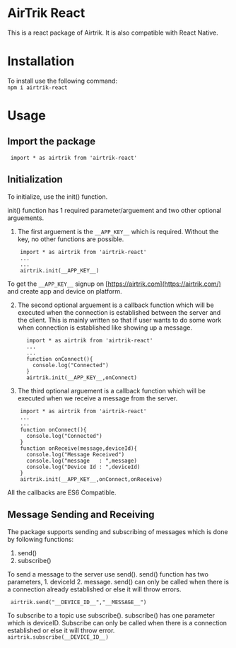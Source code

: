 # AirTrik React 
This is a react package of Airtrik. It is also compatible with React Native.

# Installation
To install use the following command:  
```npm i airtrik-react```

# Usage  
## Import the package
 ``` import * as airtrik from 'airtrik-react'```
 
 ## Initialization  
 To initialize, use the init() function.
 
 
 init() function has 1 required parameter/arguement and two other optional arguements.
 
 1. The first arguement is the `__APP_KEY__` which is required. Without the key, no other functions are possible.
 
  ``` 
      import * as airtrik from 'airtrik-react'  
      ...
      ...
      airtrik.init(__APP_KEY__)
  ```
  To get the `__APP_KEY__` signup on [https://airtrik.com](https://airtrik.com/) and create app and device on platform.
  
 2. The second optional arguement is a callback function which will be executed when the connection is established between the server and the client. This is mainly written so that if 
 user wants to do some work when connection is established like showing up a message.
``` 
      import * as airtrik from 'airtrik-react'  
      ...
      ...
      function onConnect(){
        console.log("Connected")
      }
      airtrik.init(__APP_KEY__,onConnect)
  ```
  3. The third optional arguement is a callback function which will be executed when we receive a message from the server.
  ``` 
      import * as airtrik from 'airtrik-react'  
      ...
      ...
      function onConnect(){
        console.log("Connected")
      }
      function onReceive(message,deviceId){
        console.log("Message Received")
        console.log("message   : ",message)
        console.log("Device Id : ",deviceId)
      }
      airtrik.init(__APP_KEY__,onConnect,onReceive)
  ```
All the callbacks are ES6 Compatible.

## Message Sending and Receiving

The package supports sending and subscribing of messages which is done by following functions:
1. send()
2. subscribe()

To send a message to the server use send(). send() function has two parameters, 1. deviceId 2. message. send() can only be called when there is a connection already established
or else it will throw errors.

``` airtrik.send("__DEVICE_ID__","__MESSAGE__")```

To subscribe to a topic use subscribe(). subscribe() has one parameter which is deviceID. Subscribe can only be called when there is a connection established or else it will throw error.  
```airtrik.subscribe(__DEVICE_ID__)```


  
 
